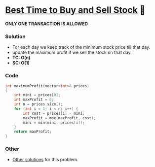 # [Best Time to Buy and Sell Stock](https://www.codingninjas.com/codestudio/problems/stocks-are-profitable_893405?source=youtube&campaign=striver_dp_videos&utm_source=youtube&utm_medium=affiliate&utm_campaign=striver_dp_videos) 🌟

**ONLY ONE TRANSACTION IS ALLOWED**

### Solution

-   For each day we keep track of the minimum stock price till that day.
-   update the maximum profit if we sell the stock on that day.
-   **TC: O(n)**
-   **SC: O(1)**

### Code

```cpp
int maximumProfit(vector<int>& prices)
{
    int mini = prices[0];
    int maxProfit = 0;
    int n = prices.size();
    for (int i = 1; i < n; i++) {
        int cost = prices[i] - mini;
        maxProfit = max(maxProfit, cost);
        mini = min(mini, prices[i]);
    }
    return maxProfit;
}
```

### Other

-   [Other solutions](../../Leetcode/121_bestTimeToBuyAndSellStock.md) for this problem.
